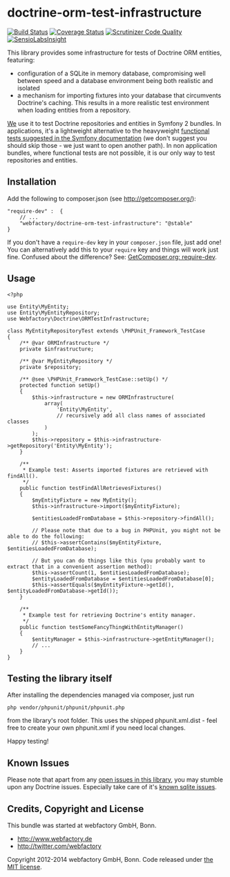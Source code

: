 doctrine-orm-test-infrastructure
================================

[![Build Status](https://travis-ci.org/webfactory/doctrine-orm-test-infrastructure.svg?branch=master)](https://travis-ci.org/webfactory/doctrine-orm-test-infrastructure)
[![Coverage Status](https://img.shields.io/coveralls/webfactory/doctrine-orm-test-infrastructure.svg)](https://coveralls.io/r/webfactory/doctrine-orm-test-infrastructure?branch=master)
[![Scrutinizer Code Quality](https://scrutinizer-ci.com/g/webfactory/doctrine-orm-test-infrastructure/badges/quality-score.png?b=master)](https://scrutinizer-ci.com/g/webfactory/doctrine-orm-test-infrastructure/?branch=master)
[![SensioLabsInsight](https://insight.sensiolabs.com/projects/ee876bf5-48d3-40ce-a488-3fafc5f776d7/mini.png)](https://insight.sensiolabs.com/projects/ee876bf5-48d3-40ce-a488-3fafc5f776d7)

This library provides some infrastructure for tests of Doctrine ORM entities, featuring:

- configuration of a SQLite in memory database, compromising well between speed and a database environment being both
  realistic and isolated 
- a mechanism for importing fixtures into your database that circumvents Doctrine's caching. This results in a more
  realistic test environment when loading entities from a repository.

[We](https://www.webfactory.de/) use it to test Doctrine repositories and entities in Symfony 2 bundles. In
applications, it's a lightweight alternative to the heavyweight [functional tests suggested in the Symfony documentation](http://symfony.com/doc/current/cookbook/testing/doctrine.html)
(we don't suggest you should skip those - we just want to open another path). In non application bundles, where
functional tests are not possible, it is our only way to test repositories and entities.


Installation
------------

Add the following to composer.json (see http://getcomposer.org/):

    "require-dev" :  {
        // ...
        "webfactory/doctrine-orm-test-infrastructure": "@stable"
    }

If you don't have a `require-dev` key in your `composer.json` file, just
add one! You can alternatively add this to your `require` key and things
will work just fine. Confused about the difference? See:
[GetComposer.org: require-dev](https://getcomposer.org/doc/04-schema.md#require-dev).


Usage
-----

    <?php
    
    use Entity\MyEntity;
    use Entity\MyEntityRepository;
    use Webfactory\Doctrine\ORMTestInfrastructure;
    
    class MyEntityRepositoryTest extends \PHPUnit_Framework_TestCase
    {
        /** @var ORMInfrastructure */
        private $infrastructure;
        
        /** @var MyEntityRepository */
        private $repository;
        
        /** @see \PHPUnit_Framework_TestCase::setUp() */
        protected function setUp()
        {
            $this->infrastructure = new ORMInfrastructure(
                array(
                    'Entity\MyEntity',
                    // recursively add all class names of associated classes
                )
            );
            $this->repository = $this->infrastructure->getRepository('Entity\MyEntity');
        }
        
        /**
         * Example test: Asserts imported fixtures are retrieved with findAll().
         */
        public function testFindAllRetrievesFixtures()
        {
            $myEntityFixture = new MyEntity();
            $this->infrastructure->import($myEntityFixture);
            
            $entitiesLoadedFromDatabase = $this->repository->findAll();

            // Please note that due to a bug in PHPUnit, you might not be able to do the following:
            // $this->assertContains($myEntityFixture, $entitiesLoadedFromDatabase);

            // But you can do things like this (you probably want to extract that in a convenient assertion method):
            $this->assertCount(1, $entitiesLoadedFromDatabase);
            $entityLoadedFromDatabase = $entitiesLoadedFromDatabase[0];
            $this->assertEquals($myEntityFixture->getId(), $entityLoadedFromDatabase->getId());
        }
        
        /**
         * Example test for retrieving Doctrine's entity manager.
         */
        public function testSomeFancyThingWithEntityManager()
        {
            $entityManager = $this->infrastructure->getEntityManager();
            // ...
        }
    }
    

Testing the library itself
--------------------------

After installing the dependencies managed via composer, just run

    php vendor/phpunit/phpunit/phpunit.php

from the library's root folder. This uses the shipped phpunit.xml.dist - feel free to create your own phpunit.xml if you
need local changes.

Happy testing!


Known Issues
------------

Please note that apart from any [open issues in this library](https://github.com/webfactory/doctrine-orm-test-infrastructure/issues), you
may stumble upon any Doctrine issues. Especially take care of it's [known sqlite issues](http://doctrine-dbal.readthedocs.org/en/latest/reference/known-vendor-issues.html#sqlite).


Credits, Copyright and License
------------------------------

This bundle was started at webfactory GmbH, Bonn.

- <http://www.webfactory.de>
- <http://twitter.com/webfactory>

Copyright 2012-2014 webfactory GmbH, Bonn. Code released under [the MIT license](LICENSE).
